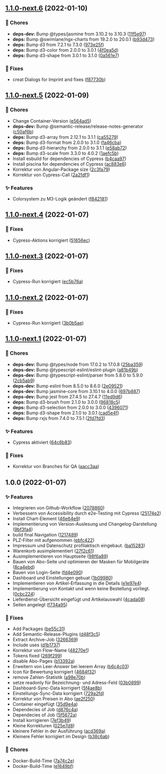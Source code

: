## [1.1.0-next.6](https://github.com/DailyBreakfast/www/compare/v1.1.0-next.5...v1.1.0-next.6) (2022-01-10)


### :repeat: Chores

* **deps-dev:** Bump @types/jasmine from 3.10.2 to 3.10.3 ([11f5e97](https://github.com/DailyBreakfast/www/commit/11f5e972a2d7b1a80c795bf462b44876202df671))
* **deps:** Bump @swimlane/ngx-charts from 19.2.0 to 20.0.1 ([b93d473](https://github.com/DailyBreakfast/www/commit/b93d473bcbb8c857d7bb248ce8011bcfbe340363))
* **deps:** Bump d3 from 7.2.1 to 7.3.0 ([973e25f](https://github.com/DailyBreakfast/www/commit/973e25fae39046e89aa1b3f1912a7442bbdd544e))
* **deps:** Bump d3-color from 2.0.0 to 3.0.1 ([4f0ea5d](https://github.com/DailyBreakfast/www/commit/4f0ea5d94b436c30a5c4cf9346cc6ef1cf4d2fa8))
* **deps:** Bump d3-shape from 3.0.1 to 3.1.0 ([0a561e7](https://github.com/DailyBreakfast/www/commit/0a561e78057c3d9364fc2df2d4f0c20028471a19))


### :bug: Fixes

* creat Dialogs for Imprint and fixes ([f87730b](https://github.com/DailyBreakfast/www/commit/f87730b26f793ca1fce9e4a11ef7c3ff4721211b))

## [1.1.0-next.5](https://github.com/DailyBreakfast/www/compare/v1.1.0-next.4...v1.1.0-next.5) (2022-01-09)


### :repeat: Chores

* Change Container-Version ([e564ad5](https://github.com/DailyBreakfast/www/commit/e564ad56145b67e4735260cb9fa427ad66281162))
* **deps-dev:** Bump @semantic-release/release-notes-generator ([c50af6b](https://github.com/DailyBreakfast/www/commit/c50af6bc00a454e09d73a384c9afc5296a95fa07))
* **deps:** Bump d3-array from 2.12.1 to 3.1.1 ([ca55279](https://github.com/DailyBreakfast/www/commit/ca55279cfeb465d74b98713ea52c8ba267e2dd88))
* **deps:** Bump d3-format from 2.0.0 to 3.1.0 ([fa46cba](https://github.com/DailyBreakfast/www/commit/fa46cba3939eb2adcfa86ed17c1ee1c329b4ad9d))
* **deps:** Bump d3-hierarchy from 2.0.0 to 3.1.1 ([e58ab72](https://github.com/DailyBreakfast/www/commit/e58ab72233d2e3b27b97f6f4c919d3cfe1b5caa5))
* **deps:** Bump d3-scale from 3.3.0 to 4.0.2 ([1aefc5b](https://github.com/DailyBreakfast/www/commit/1aefc5bac09fb39c599b5cd5d0c2dcd4aeb914ee))
* Install esbuild for dependencies of Cypress ([b4caa97](https://github.com/DailyBreakfast/www/commit/b4caa97a227102e8810b47b04cc52a690462676e))
* Install piscina for dependencies of Cypress ([ac883e6](https://github.com/DailyBreakfast/www/commit/ac883e6e3287b390af791b1d9e57faeb73a98396))
* Korrektur von Angular-Package size ([2c3fa79](https://github.com/DailyBreakfast/www/commit/2c3fa79998c0b2040ce27a78e6b7a1a2a747b99f))
* Korrektur von Cypress-Call ([2a2fdf1](https://github.com/DailyBreakfast/www/commit/2a2fdf1e01668acffd7ae55a50fd292643a5d14b))


### :sparkles: Features

* Colorsystem zu M3-Logik geändert ([f842181](https://github.com/DailyBreakfast/www/commit/f8421810351236eeb5927374ab923a97c74facfa))

## [1.1.0-next.4](https://github.com/DailyBreakfast/www/compare/v1.1.0-next.3...v1.1.0-next.4) (2022-01-07)


### :bug: Fixes

* Cypress-Aktions korrigiert ([51656ec](https://github.com/DailyBreakfast/www/commit/51656ecee210d181f7c01d11ad1b4f360dc5f27b))

## [1.1.0-next.3](https://github.com/DailyBreakfast/www/compare/v1.1.0-next.2...v1.1.0-next.3) (2022-01-07)


### :bug: Fixes

* Cypress-Run korrigiert ([ec5b76a](https://github.com/DailyBreakfast/www/commit/ec5b76abfacbfbcacd73d033c05e0d3ca846f8ed))

## [1.1.0-next.2](https://github.com/DailyBreakfast/www/compare/v1.1.0-next.1...v1.1.0-next.2) (2022-01-07)


### :bug: Fixes

* Cypress-Run korrigiert ([3b0b5ae](https://github.com/DailyBreakfast/www/commit/3b0b5ae7ece4507dda97380399d77e0dd67811f6))

## [1.1.0-next.1](https://github.com/DailyBreakfast/www/compare/v1.0.0...v1.1.0-next.1) (2022-01-07)


### :repeat: Chores

* **deps-dev:** Bump @types/node from 17.0.2 to 17.0.8 ([25ba359](https://github.com/DailyBreakfast/www/commit/25ba359b0e18bf5d64bfa4750eae38325ae5ed43))
* **deps-dev:** Bump @typescript-eslint/eslint-plugin ([a81b49b](https://github.com/DailyBreakfast/www/commit/a81b49b38c13374d90c2c879e067b0695df33c46))
* **deps-dev:** Bump @typescript-eslint/parser from 5.8.0 to 5.9.0 ([2cb5ab9](https://github.com/DailyBreakfast/www/commit/2cb5ab97f33dc191b6ba4bf04f58cdd85889ad5b))
* **deps-dev:** Bump eslint from 8.5.0 to 8.6.0 ([2e09521](https://github.com/DailyBreakfast/www/commit/2e09521037920ebe1fdd6ed255db07af8f3eccd5))
* **deps-dev:** Bump jasmine-core from 3.10.1 to 4.0.0 ([697b887](https://github.com/DailyBreakfast/www/commit/697b8877468d74c4203f1a8b5d97bd965270242e))
* **deps-dev:** Bump jest from 27.4.5 to 27.4.7 ([11ed9d6](https://github.com/DailyBreakfast/www/commit/11ed9d6af9ee51de1c59172df05e82a1bfb7389e))
* **deps:** Bump d3-brush from 2.1.0 to 3.0.0 ([96818c5](https://github.com/DailyBreakfast/www/commit/96818c5984108694553cb3c6af8cb0265a3c74b3))
* **deps:** Bump d3-selection from 2.0.0 to 3.0.0 ([4396071](https://github.com/DailyBreakfast/www/commit/4396071f2f0027822be8b0007a05e3516f9d6100))
* **deps:** Bump d3-shape from 2.1.0 to 3.0.1 ([cad5e4f](https://github.com/DailyBreakfast/www/commit/cad5e4fd09ec4349b03600bd566d4a9152034446))
* **deps:** Bump rxjs from 7.4.0 to 7.5.1 ([2fd7fd3](https://github.com/DailyBreakfast/www/commit/2fd7fd3fd9a61189342b8ac95ecc3d9143487e7e))


### :sparkles: Features

* Cypress aktiviert ([64c6b83](https://github.com/DailyBreakfast/www/commit/64c6b83e20f7cc63b039228101740dd67601e616))


### :bug: Fixes

* Korrektur von Branches für QA ([aacc3aa](https://github.com/DailyBreakfast/www/commit/aacc3aa4dbf3c6340d2a869200cfd6e955550d49))

## 1.0.0 (2022-01-07)


### :sparkles: Features

* Integrieren von Github-Workflow ([2078860](https://github.com/DailyBreakfast/www/commit/2078860b1c0a972755ea87ccc633326e3a4c5bc3))
* Verbessern von Accessibility durch e2e-Testing mit Cypress ([25174e2](https://gitlab.com/dailybreakfast/client/commit/25174e2f88cad8cc22b22e241a2a3496366b425f))
* Install Chart-Element ([46e64e9](https://gitlab.com/dailybreakfast/client/commit/46e64e97ab1f52eb0f81a674bfd5f3663b9dd9d8))
* Implementierung von Version-Auslesung und Changelog-Darstellung ([9bf3fa4](https://gitlab.com/dailybreakfast/client/commit/9bf3fa4e7301eeb49f347a48016fd931872dd5e6))
* build final Navigation ([1217489](https://gitlab.com/dailybreakfast/client/commit/12174895f984c08829c88edf60f0895e8e9c2a1f))
* PLZ-Filter mit aufgenommen ([ebfc422](https://gitlab.com/dailybreakfast/client/commit/ebfc4225f2713365e8c61864a1bdb8519630156b))
* Impressum und Datenschutz profilaktisch eingebaut. ([ba15283](https://gitlab.com/dailybreakfast/client/commit/ba15283006a84dec00218c260f44b97ae51477a8))
* Warenkorb ausimplementiert ([27f2c61](https://gitlab.com/dailybreakfast/client/commit/27f2c61d9fe2a22eb4f2f37e29d61c0f66f6202d))
* Ausimplementieren von Hauptseite ([98f6a89](https://gitlab.com/dailybreakfast/client/commit/98f6a89a4784f16abf86b2d8f11cf7a779cb0279))
* Bauen von Abo-Seite und optimieren der Masken für Mobilgeräte ([8ca4ebd](https://gitlab.com/dailybreakfast/client/commit/8ca4ebdd37455260c5ec280058ffa700376be855))
* Bauen von Login-Seite ([fd4e090](https://gitlab.com/dailybreakfast/client/commit/fd4e09035164e26983e384224e14a097d8698a9b))
* Dashboard und Einstellungen gebuat ([1b09980](https://gitlab.com/dailybreakfast/client/commit/1b09980fc002b7eb90546f004b6fbc88d8e0319d))
* Implementieren von Artikel-Erfassung in die Details ([e1e97e4](https://gitlab.com/dailybreakfast/client/commit/e1e97e4d564bbb787bb2aa3f22aa8f683673a78e))
* Implementierung von Kontakt und wenn keine Bestellung vorliegt. ([0cbc224](https://gitlab.com/dailybreakfast/client/commit/0cbc2248cb1d15854e54e239eff11e69b2d3046a))
* Lieferdienst-Übersicht eingefügt und Artikelauswahl ([4cada08](https://gitlab.com/dailybreakfast/client/commit/4cada08d3d1504c5d8d4edd61e6e3d67eeaedbe5))
* Seiten angelegt ([f734a95](https://gitlab.com/dailybreakfast/client/commit/f734a9570c67756edfc806811b78fd135a0a0027))


### :bug: Fixes

* Add Packages ([be55c31](https://github.com/DailyBreakfast/www/commit/be55c312b9ae5e3a1d7c35b90678c9f360573248))
* Add Semantic-Release-Plugins ([d48f3c5](https://github.com/DailyBreakfast/www/commit/d48f3c5cf30d1ca126b793a450c4858f00c0b137))
* Extract Archive-Job ([3266369](https://github.com/DailyBreakfast/www/commit/3266369bf1505d34133cf772fc0e5bccc383762e))
* Include uses ([d1b1737](https://github.com/DailyBreakfast/www/commit/d1b1737a83f32cb0578da613343e86c0dce38118))
* Korrektur von Flow-Name ([48270e1](https://github.com/DailyBreakfast/www/commit/48270e17f5092d20ba28f4df7f52a8e5bbe9c020))
* Tokens fixed ([269f299](https://github.com/DailyBreakfast/www/commit/269f2993e9a6fca8b1316d21b6f6e005bb7fc180))
* disable Abo-Pages ([b13392a](https://gitlab.com/dailybreakfast/client/commit/b13392a589aa064416dcec8f5f50abc342eeec08))
* Erweitern von Leer-Answer bei leerem Array ([b6c4c03](https://gitlab.com/dailybreakfast/client/commit/b6c4c038767f6381a82cd28be4013e93571b9bda))
* Icon für Bewertung korrigiert ([4684f32](https://gitlab.com/dailybreakfast/client/commit/4684f32b0f0c6e811a1618b33d0d316bf3c20d50))
* remove Zahlen-Statistik ([a98e70b](https://gitlab.com/dailybreakfast/client/commit/a98e70b5e76a83c6bcc3e3363990f2d7f5bd0104))
* setze readonly für Bezeichnung- und Adress-Feld ([03b0899](https://gitlab.com/dailybreakfast/client/commit/03b0899ab8a01825d29148ac2e4ff477dddfa44b))
* Dashboard-Sync-Data korrigiert ([5f4ae8b](https://gitlab.com/dailybreakfast/client/commit/5f4ae8b44e2e46f8f18448ac0c7733de2ba75649))
* Einstellungs-Sync-Data korrigiert ([729a2fd](https://gitlab.com/dailybreakfast/client/commit/729a2fdb8eabfc9ae19a773f9cd1215fdf583d56))
* Korrektur von Preisen in Abo ([ae2f250](https://gitlab.com/dailybreakfast/client/commit/ae2f25024ecc56ecf8fc75586988aa120ce1b077))
* Container eingefügt ([35d9e4a](https://gitlab.com/dailybreakfast/client/commit/35d9e4a45a288c155799fe3f5f064bae88879285))
* Dependecies of Job ([d876c4a](https://gitlab.com/dailybreakfast/client/commit/d876c4ac2b41f1d67015c4c19fb34c09a12157a5))
* Dependecies of Job ([5f5672a](https://gitlab.com/dailybreakfast/client/commit/5f5672a924606e6b3069990e1bde9fd7d817f707))
* Install korrigieren ([7ef3b49](https://gitlab.com/dailybreakfast/client/commit/7ef3b49ef51b7849da8d12737c6a9e5bf944a8cc))
* Kleine Korrekturen ([025e7d8](https://gitlab.com/dailybreakfast/client/commit/025e7d835699dbb96de7331eabb39aa9fbc7f8d3))
* kleinere Fehler in der Ausführung ([acd369a](https://gitlab.com/dailybreakfast/client/commit/acd369af755819c60ac9a4978b7022207079dfc3))
* Kleinere Fehler korrigiert im Design ([b38c6ab](https://gitlab.com/dailybreakfast/client/commit/b38c6aba416242a575a98f06206c00eeca07e2df))


### :repeat: Chores

* Docker-Build-Time ([7a74c2e](https://gitlab.com/dailybreakfast/client/commit/7a74c2e95d743edfb9e44d87d4d395f3146bb314))
* Docker-Build-Time ([e1649bf](https://gitlab.com/dailybreakfast/client/commit/e1649bff31f30c31f0ffb3ee09800dd54df0c99f))
